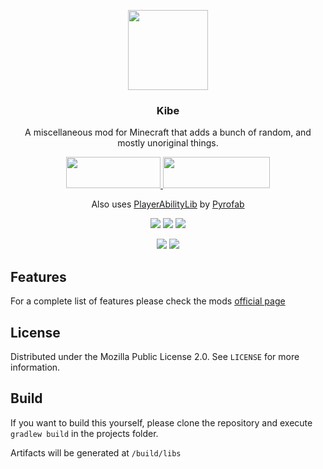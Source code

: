 <p align="center"><img src="https://i.imgur.com/wxBb9f2.png" width="128" height="128"></p>
<h3 align="center">Kibe</h3>
<p align="center">A miscellaneous mod for Minecraft that adds a bunch of random, and mostly unoriginal things.</p>
<p align="center">
  <a title="Fabric API" href="https://github.com/FabricMC/fabric">
    <img src="https://i.imgur.com/Ol1Tcf8.png" width="151" height="50" />
  </a>
  <a title="Fabric Language Kotlin" href="https://github.com/FabricMC/fabric-language-kotlin" target="_blank" rel="noopener noreferrer">
    <img src="https://i.imgur.com/c1DH9VL.png" width="171" height="50" />
  </a>
  <p align="center">Also uses <a href="https://github.com/Ladysnake/PlayerAbilityLib">PlayerAbilityLib</a> by <a href="https://github.com/Pyrofab">Pyrofab</a></p>
</p>
<p align="center">
  <a href="https://github.com/lucaargolo/kibe/actions"><img src="https://github.com/lucaargolo/kibe/workflows/Build/badge.svg"/></a>
  <a href="https://opensource.org/licenses/MPL-2.0"><img src="https://img.shields.io/badge/License-MPL%202.0-blue"></a>
  <a href="https://www.curseforge.com/minecraft/mc-mods/kibe"><img src="http://cf.way2muchnoise.eu/versions/kibe_latest.svg"></a>
</p>
<p align="center">
  <a href="https://www.curseforge.com/minecraft/mc-mods/kibe"><img src="http://cf.way2muchnoise.eu/full_kibe_downloads.svg"></a>
  <a href="https://modrinth.com/mod/kibe"><img src="https://img.shields.io/modrinth/dt/kibe?color=00AF5C&label=modrinth&logo=modrinth"></a>
</p>

## Features
For a complete list of features please check the mods [official page](https://www.curseforge.com/minecraft/mc-mods/kibe)

## License
Distributed under the Mozilla Public License 2.0. See `LICENSE` for more information.

## Build
If you want to build this yourself, please clone the repository and execute `gradlew build` in the projects folder. 

Artifacts will be generated at `/build/libs`
